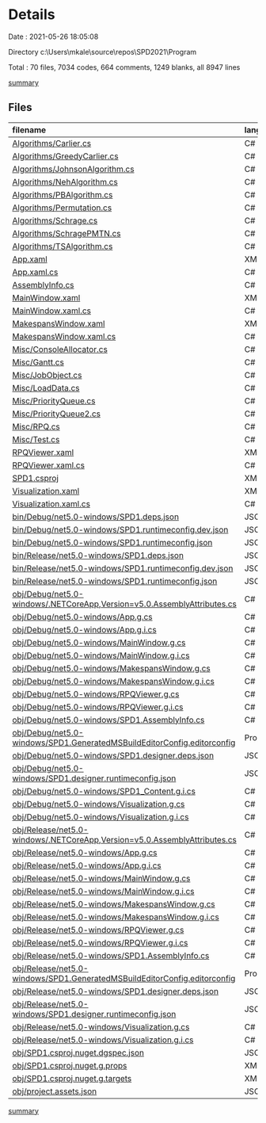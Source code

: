 # Details

Date : 2021-05-26 18:05:08

Directory c:\Users\mkale\source\repos\SPD2021\Program

Total : 70 files,  7034 codes, 664 comments, 1249 blanks, all 8947 lines

[summary](results.md)

## Files
| filename | language | code | comment | blank | total |
| :--- | :--- | ---: | ---: | ---: | ---: |
| [Algorithms/Carlier.cs](/Algorithms/Carlier.cs) | C# | 225 | 38 | 21 | 284 |
| [Algorithms/GreedyCarlier.cs](/Algorithms/GreedyCarlier.cs) | C# | 102 | 0 | 18 | 120 |
| [Algorithms/JohnsonAlgorithm.cs](/Algorithms/JohnsonAlgorithm.cs) | C# | 220 | 29 | 31 | 280 |
| [Algorithms/NehAlgorithm.cs](/Algorithms/NehAlgorithm.cs) | C# | 570 | 117 | 135 | 822 |
| [Algorithms/PBAlgorithm.cs](/Algorithms/PBAlgorithm.cs) | C# | 157 | 18 | 24 | 199 |
| [Algorithms/Permutation.cs](/Algorithms/Permutation.cs) | C# | 63 | 12 | 8 | 83 |
| [Algorithms/Schrage.cs](/Algorithms/Schrage.cs) | C# | 105 | 0 | 14 | 119 |
| [Algorithms/SchragePMTN.cs](/Algorithms/SchragePMTN.cs) | C# | 137 | 9 | 16 | 162 |
| [Algorithms/TSAlgorithm.cs](/Algorithms/TSAlgorithm.cs) | C# | 505 | 29 | 53 | 587 |
| [App.xaml](/App.xaml) | XML | 8 | 0 | 2 | 10 |
| [App.xaml.cs](/App.xaml.cs) | C# | 13 | 3 | 3 | 19 |
| [AssemblyInfo.cs](/AssemblyInfo.cs) | C# | 5 | 4 | 2 | 11 |
| [MainWindow.xaml](/MainWindow.xaml) | XML | 50 | 0 | 1 | 51 |
| [MainWindow.xaml.cs](/MainWindow.xaml.cs) | C# | 172 | 10 | 25 | 207 |
| [MakespansWindow.xaml](/MakespansWindow.xaml) | XML | 37 | 0 | 2 | 39 |
| [MakespansWindow.xaml.cs](/MakespansWindow.xaml.cs) | C# | 21 | 3 | 3 | 27 |
| [Misc/ConsoleAllocator.cs](/Misc/ConsoleAllocator.cs) | C# | 37 | 0 | 11 | 48 |
| [Misc/Gantt.cs](/Misc/Gantt.cs) | C# | 63 | 1 | 8 | 72 |
| [Misc/JobObject.cs](/Misc/JobObject.cs) | C# | 14 | 0 | 2 | 16 |
| [Misc/LoadData.cs](/Misc/LoadData.cs) | C# | 94 | 0 | 13 | 107 |
| [Misc/PriorityQueue.cs](/Misc/PriorityQueue.cs) | C# | 149 | 22 | 21 | 192 |
| [Misc/PriorityQueue2.cs](/Misc/PriorityQueue2.cs) | C# | 147 | 1 | 19 | 167 |
| [Misc/RPQ.cs](/Misc/RPQ.cs) | C# | 103 | 0 | 6 | 109 |
| [Misc/Test.cs](/Misc/Test.cs) | C# | 395 | 0 | 56 | 451 |
| [RPQViewer.xaml](/RPQViewer.xaml) | XML | 30 | 0 | 1 | 31 |
| [RPQViewer.xaml.cs](/RPQViewer.xaml.cs) | C# | 21 | 0 | 4 | 25 |
| [SPD1.csproj](/SPD1.csproj) | XML | 840 | 0 | 4 | 844 |
| [Visualization.xaml](/Visualization.xaml) | XML | 17 | 0 | 2 | 19 |
| [Visualization.xaml.cs](/Visualization.xaml.cs) | C# | 171 | 25 | 6 | 202 |
| [bin/Debug/net5.0-windows/SPD1.deps.json](/bin/Debug/net5.0-windows/SPD1.deps.json) | JSON | 23 | 0 | 0 | 23 |
| [bin/Debug/net5.0-windows/SPD1.runtimeconfig.dev.json](/bin/Debug/net5.0-windows/SPD1.runtimeconfig.dev.json) | JSON | 9 | 0 | 0 | 9 |
| [bin/Debug/net5.0-windows/SPD1.runtimeconfig.json](/bin/Debug/net5.0-windows/SPD1.runtimeconfig.json) | JSON | 9 | 0 | 0 | 9 |
| [bin/Release/net5.0-windows/SPD1.deps.json](/bin/Release/net5.0-windows/SPD1.deps.json) | JSON | 23 | 0 | 0 | 23 |
| [bin/Release/net5.0-windows/SPD1.runtimeconfig.dev.json](/bin/Release/net5.0-windows/SPD1.runtimeconfig.dev.json) | JSON | 9 | 0 | 0 | 9 |
| [bin/Release/net5.0-windows/SPD1.runtimeconfig.json](/bin/Release/net5.0-windows/SPD1.runtimeconfig.json) | JSON | 9 | 0 | 0 | 9 |
| [obj/Debug/net5.0-windows/.NETCoreApp,Version=v5.0.AssemblyAttributes.cs](/obj/Debug/net5.0-windows/.NETCoreApp,Version=v5.0.AssemblyAttributes.cs) | C# | 3 | 1 | 1 | 5 |
| [obj/Debug/net5.0-windows/App.g.cs](/obj/Debug/net5.0-windows/App.g.cs) | C# | 43 | 18 | 11 | 72 |
| [obj/Debug/net5.0-windows/App.g.i.cs](/obj/Debug/net5.0-windows/App.g.i.cs) | C# | 43 | 18 | 11 | 72 |
| [obj/Debug/net5.0-windows/MainWindow.g.cs](/obj/Debug/net5.0-windows/MainWindow.g.cs) | C# | 317 | 15 | 122 | 454 |
| [obj/Debug/net5.0-windows/MainWindow.g.i.cs](/obj/Debug/net5.0-windows/MainWindow.g.i.cs) | C# | 317 | 15 | 122 | 454 |
| [obj/Debug/net5.0-windows/MakespansWindow.g.cs](/obj/Debug/net5.0-windows/MakespansWindow.g.cs) | C# | 61 | 15 | 15 | 91 |
| [obj/Debug/net5.0-windows/MakespansWindow.g.i.cs](/obj/Debug/net5.0-windows/MakespansWindow.g.i.cs) | C# | 61 | 15 | 15 | 91 |
| [obj/Debug/net5.0-windows/RPQViewer.g.cs](/obj/Debug/net5.0-windows/RPQViewer.g.cs) | C# | 50 | 15 | 12 | 77 |
| [obj/Debug/net5.0-windows/RPQViewer.g.i.cs](/obj/Debug/net5.0-windows/RPQViewer.g.i.cs) | C# | 50 | 15 | 12 | 77 |
| [obj/Debug/net5.0-windows/SPD1.AssemblyInfo.cs](/obj/Debug/net5.0-windows/SPD1.AssemblyInfo.cs) | C# | 11 | 10 | 5 | 26 |
| [obj/Debug/net5.0-windows/SPD1.GeneratedMSBuildEditorConfig.editorconfig](/obj/Debug/net5.0-windows/SPD1.GeneratedMSBuildEditorConfig.editorconfig) | Properties | 8 | 0 | 1 | 9 |
| [obj/Debug/net5.0-windows/SPD1.designer.deps.json](/obj/Debug/net5.0-windows/SPD1.designer.deps.json) | JSON | 11 | 0 | 0 | 11 |
| [obj/Debug/net5.0-windows/SPD1.designer.runtimeconfig.json](/obj/Debug/net5.0-windows/SPD1.designer.runtimeconfig.json) | JSON | 17 | 0 | 0 | 17 |
| [obj/Debug/net5.0-windows/SPD1_Content.g.i.cs](/obj/Debug/net5.0-windows/SPD1_Content.g.i.cs) | C# | 28 | 9 | 4 | 41 |
| [obj/Debug/net5.0-windows/Visualization.g.cs](/obj/Debug/net5.0-windows/Visualization.g.cs) | C# | 75 | 15 | 20 | 110 |
| [obj/Debug/net5.0-windows/Visualization.g.i.cs](/obj/Debug/net5.0-windows/Visualization.g.i.cs) | C# | 75 | 15 | 20 | 110 |
| [obj/Release/net5.0-windows/.NETCoreApp,Version=v5.0.AssemblyAttributes.cs](/obj/Release/net5.0-windows/.NETCoreApp,Version=v5.0.AssemblyAttributes.cs) | C# | 3 | 1 | 1 | 5 |
| [obj/Release/net5.0-windows/App.g.cs](/obj/Release/net5.0-windows/App.g.cs) | C# | 43 | 18 | 11 | 72 |
| [obj/Release/net5.0-windows/App.g.i.cs](/obj/Release/net5.0-windows/App.g.i.cs) | C# | 43 | 18 | 11 | 72 |
| [obj/Release/net5.0-windows/MainWindow.g.cs](/obj/Release/net5.0-windows/MainWindow.g.cs) | C# | 317 | 15 | 122 | 454 |
| [obj/Release/net5.0-windows/MainWindow.g.i.cs](/obj/Release/net5.0-windows/MainWindow.g.i.cs) | C# | 317 | 15 | 122 | 454 |
| [obj/Release/net5.0-windows/MakespansWindow.g.cs](/obj/Release/net5.0-windows/MakespansWindow.g.cs) | C# | 61 | 15 | 15 | 91 |
| [obj/Release/net5.0-windows/MakespansWindow.g.i.cs](/obj/Release/net5.0-windows/MakespansWindow.g.i.cs) | C# | 61 | 15 | 15 | 91 |
| [obj/Release/net5.0-windows/RPQViewer.g.cs](/obj/Release/net5.0-windows/RPQViewer.g.cs) | C# | 50 | 15 | 12 | 77 |
| [obj/Release/net5.0-windows/RPQViewer.g.i.cs](/obj/Release/net5.0-windows/RPQViewer.g.i.cs) | C# | 50 | 15 | 12 | 77 |
| [obj/Release/net5.0-windows/SPD1.AssemblyInfo.cs](/obj/Release/net5.0-windows/SPD1.AssemblyInfo.cs) | C# | 11 | 10 | 5 | 26 |
| [obj/Release/net5.0-windows/SPD1.GeneratedMSBuildEditorConfig.editorconfig](/obj/Release/net5.0-windows/SPD1.GeneratedMSBuildEditorConfig.editorconfig) | Properties | 8 | 0 | 1 | 9 |
| [obj/Release/net5.0-windows/SPD1.designer.deps.json](/obj/Release/net5.0-windows/SPD1.designer.deps.json) | JSON | 11 | 0 | 0 | 11 |
| [obj/Release/net5.0-windows/SPD1.designer.runtimeconfig.json](/obj/Release/net5.0-windows/SPD1.designer.runtimeconfig.json) | JSON | 17 | 0 | 0 | 17 |
| [obj/Release/net5.0-windows/Visualization.g.cs](/obj/Release/net5.0-windows/Visualization.g.cs) | C# | 75 | 15 | 20 | 110 |
| [obj/Release/net5.0-windows/Visualization.g.i.cs](/obj/Release/net5.0-windows/Visualization.g.i.cs) | C# | 75 | 15 | 20 | 110 |
| [obj/SPD1.csproj.nuget.dgspec.json](/obj/SPD1.csproj.nuget.dgspec.json) | JSON | 69 | 0 | 0 | 69 |
| [obj/SPD1.csproj.nuget.g.props](/obj/SPD1.csproj.nuget.g.props) | XML | 19 | 0 | 0 | 19 |
| [obj/SPD1.csproj.nuget.g.targets](/obj/SPD1.csproj.nuget.g.targets) | XML | 6 | 0 | 0 | 6 |
| [obj/project.assets.json](/obj/project.assets.json) | JSON | 75 | 0 | 0 | 75 |

[summary](results.md)
